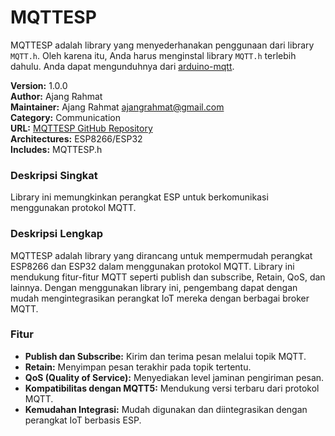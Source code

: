 # MQTTESP

MQTTESP adalah library yang menyederhanakan penggunaan dari library `MQTT.h`. Oleh karena itu, Anda harus menginstal library `MQTT.h` terlebih dahulu. Anda dapat mengunduhnya dari [arduino-mqtt](https://github.com/256dpi/arduino-mqtt).

**Version:** 1.0.0  
**Author:** Ajang Rahmat  
**Maintainer:** Ajang Rahmat <ajangrahmat@gmail.com>  
**Category:** Communication  
**URL:** [MQTTESP GitHub Repository](https://github.com/mqttesp)  
**Architectures:** ESP8266/ESP32  
**Includes:** MQTTESP.h  

### Deskripsi Singkat

Library ini memungkinkan perangkat ESP untuk berkomunikasi menggunakan protokol MQTT.

### Deskripsi Lengkap

MQTTESP adalah library yang dirancang untuk mempermudah perangkat ESP8266 dan ESP32 dalam menggunakan protokol MQTT. Library ini mendukung fitur-fitur MQTT seperti publish dan subscribe, Retain, QoS, dan lainnya. Dengan menggunakan library ini, pengembang dapat dengan mudah mengintegrasikan perangkat IoT mereka dengan berbagai broker MQTT.

### Fitur

- **Publish dan Subscribe:** Kirim dan terima pesan melalui topik MQTT.
- **Retain:** Menyimpan pesan terakhir pada topik tertentu.
- **QoS (Quality of Service):** Menyediakan level jaminan pengiriman pesan.
- **Kompatibilitas dengan MQTT5:** Mendukung versi terbaru dari protokol MQTT.
- **Kemudahan Integrasi:** Mudah digunakan dan diintegrasikan dengan perangkat IoT berbasis ESP.
